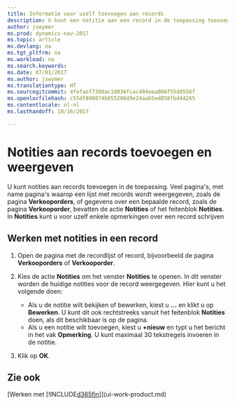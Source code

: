 ```yaml
---
title: Informatie voor uzelf toevoegen aan records
description: U kunt een notitie aan een record in de toepassing toevoegen. Stel dat u extra informatie hebt over een verkooporder die niet in een van de velden op de verkooporder kan worden ingevoerd.
author: jswymer
ms.prod: dynamics-nav-2017
ms.topic: article
ms.devlang: na
ms.tgt_pltfrm: na
ms.workload: na
ms.search.keywords: 
ms.date: 07/01/2017
ms.author: jswymer
ms.translationtype: HT
ms.sourcegitcommit: 4fefaef7380ac10836fcac404eea006f55d8556f
ms.openlocfilehash: c55df890874b855206d9e24aab5ed858fbd44265
ms.contentlocale: nl-nl
ms.lasthandoff: 10/16/2017

---
```

# <a name="adding-and-viewing-notes-on-records"></a>Notities aan records toevoegen en weergeven
 U <!--OnPrem and your colleagues -->kunt notities aan records toevoegen in de toepassing. Veel pagina's, met name pagina's waarop een lijst met records wordt weergegeven, zoals de pagina **Verkooporders**, of gegevens over een bepaalde record, zoals de pagina **Verkooporder**, bevatten de actie **Notities** of het feitenblok **Notities**. In **Notities** kunt u voor uzelf enkele opmerkingen over een record schrijven<!--OnPrem or others, and where you can view notes to you from others. For example, a note could be a general comment or processing instruction to your colleague, who can then respond to your note using their own **Notes**. Or, your colleague can add a note that gives you extra information about a sales order that is not covered by the information on the sales order. These notes and correspondences will follow the record as it is processed in the company.-->

<!--OnPrem
> [!NOTE]  
>  You can only select one recipient of the note.-->  
  
## <a name="to-work-with-notes-on-a-record"></a>Werken met notities in een record 
  
1.  Open de pagina met de recordlijst of record, bijvoorbeeld de pagina **Verkooporders** of **Verkooporder**.  
  
    <!-- If **Notes** is not visible on the page, then you can customize the page to display the Notes FactBox. -->
  
2.  Kies de actie **Notities** om het venster **Notities** te openen. In dit venster worden de huidige notities voor de record weergegeven. Hier kunt u het volgende doen:

    -   Als u de notitie wilt bekijken of bewerken, kiest u **…** en klikt u op **Bewerken**. U kunt dit ook rechtstreeks vanuit het feitenblok **Notities** doen, als dit beschikbaar is op de pagina.
    -   Als u een notitie wilt toevoegen, kiest u **+nieuw** en typt u het bericht in het vak **Opmerking**. U kunt maximaal 30 tekstregels invoeren in de notitie. 
  
<!-- 5.  In the **To** field, enter a user ID (your own or someone else’s) to indicate who the note is for.  
  
6.  Select the **Notify** field if you want to send a notification to the user in the **To** field. 
  
     If **Notify** is selected, the note will be sent as a notification to the user's **My Notifications** on the Role Center.  -->
  
3.  Klik op **OK**.  

## <a name="see-also"></a>Zie ook
[Werken met [!INCLUDE[d365fin](includes/d365fin_md.md)]](ui-work-product.md)  
